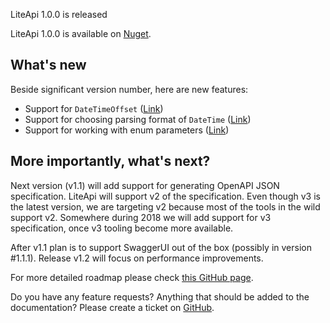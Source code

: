 ﻿---
Author: stanac
CreatedDate: 2017-11-04
Title: 1.0.0 is available
RenderTitle: true
IsHtml: false
Id: release-1.0.0
RenderShort: False
---

LiteApi 1.0.0 is released

<!-- short end -->

LiteApi 1.0.0 is available on [Nuget](https://www.nuget.org/packages/LiteApi/).

## What's new
Beside significant version number, here are new features:
- Support for `DateTimeOffset` ([Link](/parameters-parsing-datetime-and-datetimeoffset))
- Support for choosing parsing format of `DateTime` ([Link](/parameters-parsing-datetime-and-datetimeoffset))
- Support for working with enum parameters ([Link](/docs/parameters-enums))

## More importantly, what's next?

Next version (v1.1) will add support for generating OpenAPI JSON specification.
LiteApi will support v2 of the specification. Even though v3 is the latest version,
we are targeting v2 because most of the tools in the wild support v2. Somewhere during
2018 we will add support for v3 specification, once v3 tooling become more available.

After v1.1 plan is to support SwaggerUI out of the box (possibly in version #1.1.1).
Release v1.2 will focus on performance improvements.

For more detailed roadmap please check [this GitHub page](https://github.com/stanac/LiteApi/blob/master/roadmap.md).

<div class="alert alert-info">
Do you have any feature requests? Anything that should be added to the documentation?
Please create a ticket on <a href="https://github.com/stanac/LiteApi/issues">GitHub</a>.
</div>